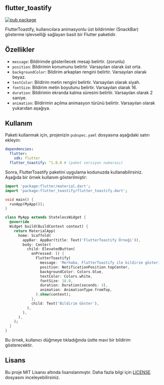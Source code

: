 ## flutter_toastify

[![pub package](https://img.shields.io/pub/v/flutter_toastify.svg)](https://pub.dev/packages/flutter_toastify)

FlutterToastify, kullanıcılara animasyonlu üst bildirimler (SnackBar) gösterme işlevselliği sağlayan basit bir Flutter paketidir.

## Özellikler

- `message`: Bildirimde gösterilecek mesajı belirtir. (zorunlu)
- `position`: Bildirimin konumunu belirtir. Varsayılan olarak üst orta.
- `backgroundColor`: Bildirim arkaplan rengini belirtir. Varsayılan olarak beyaz.
- `textColor`: Bildirim metin rengini belirtir. Varsayılan olarak siyah.
- `fontSize`: Bildirim metin boyutunu belirtir. Varsayılan olarak 16.
- `duration`: Bildirimin ekranda kalma süresini belirtir. Varsayılan olarak 2 saniye.
- `animation`: Bildirimin açılma animasyon türünü belirtir. Varsayılan olarak yukarıdan aşağıya.

## Kullanım

Paketi kullanmak için, projenizin `pubspec.yaml` dosyasına aşağıdaki satırı ekleyin:

```yaml
dependencies:
  flutter:
    sdk: flutter
  flutter_toastify: ^1.0.0 # (paket versiyon numarası)
```

Sonra, FlutterToastify paketini uygulama kodunuzda kullanabilirsiniz. Aşağıda bir örnek kullanım gösterilmiştir:

```dart
import 'package:flutter/material.dart';
import 'package:flutter_toastify/flutter_toastify.dart';

void main() {
  runApp(MyApp());
}

class MyApp extends StatelessWidget {
  @override
  Widget build(BuildContext context) {
    return MaterialApp(
      home: Scaffold(
        appBar: AppBar(title: Text('FlutterToastify Örneği')),
        body: Center(
          child: ElevatedButton(
            onPressed: () {
              FlutterToastify(
                message: 'Merhaba, FlutterToastify ile bildirim gösteriyorum!',
                position: NotificationPosition.topCenter,
                backgroundColor: Colors.blue,
                textColor: Colors.white,
                fontSize: 18.0,
                duration: Duration(seconds: 3),
                animation: AnimationType.fromTop,
              ).show(context);
            },
            child: Text('Bildirim Göster'),
          ),
        ),
      ),
    );
  }
}
```

Bu örnek, kullanıcı düğmeye tıkladığında üstte mavi bir bildirim gösterecektir.

## Lisans

Bu proje MIT Lisansı altında lisanslanmıştır. Daha fazla bilgi için [LICENSE](https://pub.dev/packages/flutter_toastify/license) dosyasını inceleyebilirsiniz.
